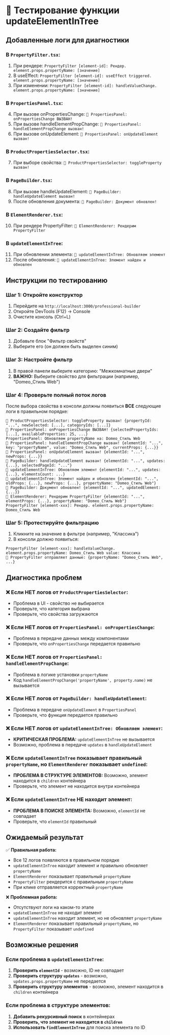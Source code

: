 # 🔧 Тестирование функции updateElementInTree

## Добавленные логи для диагностики

### В `PropertyFilter.tsx`:
1. При рендере: `PropertyFilter [element-id]: Рендер. element.props.propertyName: [значение]`
2. В useEffect: `PropertyFilter [element-id]: useEffect triggered. element.props.propertyName: [значение]`
3. При изменении: `PropertyFilter [element-id]: handleValueChange. element.props.propertyName: [значение]`

### В `PropertiesPanel.tsx`:
4. При вызове onPropertiesChange: `🚨 PropertiesPanel: onPropertiesChange ВЫЗВАН!`
5. При вызове handleElementPropChange: `🚨 PropertiesPanel: handleElementPropChange вызван!`
6. При вызове onUpdateElement: `🚨 PropertiesPanel: onUpdateElement вызван!`

### В `ProductPropertiesSelector.tsx`:
7. При выборе свойства: `🚨 ProductPropertiesSelector: toggleProperty вызван!`

### В `PageBuilder.tsx`:
8. При вызове handleUpdateElement: `🚨 PageBuilder: handleUpdateElement вызван!`
9. После обновления документа: `🚨 PageBuilder: Документ обновлен!`

### В `ElementRenderer.tsx`:
10. При рендере PropertyFilter: `🚨 ElementRenderer: Рендерим PropertyFilter`

### В `updateElementInTree`:
11. При обновлении элемента: `🚨 updateElementInTree: Обновляем элемент`
12. После обновления: `🚨 updateElementInTree: Элемент найден и обновлен`

## Инструкции по тестированию

### Шаг 1: Откройте конструктор
1. Перейдите на `http://localhost:3000/professional-builder`
2. Откройте DevTools (F12) → Console
3. Очистите консоль (Ctrl+L)

### Шаг 2: Создайте фильтр
1. Добавьте блок "Фильтр свойств"
2. Выберите его (он должен быть выделен синим)

### Шаг 3: Настройте фильтр
1. В правой панели выберите категорию: "Межкомнатные двери"
2. **ВАЖНО:** Выберите свойство для фильтрации (например, "Domeo_Стиль Web")

### Шаг 4: Проверьте полный поток логов
После выбора свойства в консоли должны появиться **ВСЕ** следующие логи в правильном порядке:

```
🚨 ProductPropertiesSelector: toggleProperty вызван! {propertyId: "...", newSelected: [...], categoryIds: [...]}
🚨 PropertiesPanel: onPropertiesChange ВЫЗВАН! {selectedPropertyIds: [...], availableProperties: 25, ...}
PropertiesPanel: Обновляем propertyName на: Domeo_Стиль Web
🚨 PropertiesPanel: handleElementPropChange вызван! {elementId: "...", key: "propertyName", value: "Domeo_Стиль Web", currentProps: {...}}
🚨 PropertiesPanel: onUpdateElement вызван! {elementId: "...", newProps: {...}}
🚨 PageBuilder: handleUpdateElement вызван! {elementId: "...", updates: {...}, selectedPageId: "..."}
🚨 updateElementInTree: Обновляем элемент {elementId: "...", updates: {...}, elementsCount: ...}
🚨 updateElementInTree: Элемент найден и обновлен {elementId: "...", oldProps: {...}, newProps: {...}, propertyName: "Domeo_Стиль Web"}
🚨 PageBuilder: Документ обновлен! {elementId: "...", updatedElement: {...}}
🚨 ElementRenderer: Рендерим PropertyFilter {elementId: "...", elementProps: {...}, propertyName: "Domeo_Стиль Web"}
PropertyFilter [element-xxx]: Рендер. element.props.propertyName: Domeo_Стиль Web
```

### Шаг 5: Протестируйте фильтрацию
1. Кликните на значение в фильтре (например, "Классика")
2. В консоли должно появиться:
```
PropertyFilter [element-xxx]: handleValueChange. element.props.propertyName: Domeo_Стиль Web value: Классика
🔗 PropertyFilter отправляет данные: {propertyName: "Domeo_Стиль Web", ...}
```

## Диагностика проблем

### ❌ **Если НЕТ логов от `ProductPropertiesSelector`:**
- Проблема в UI - свойство не выбирается
- Проверьте, что категория выбрана
- Проверьте, что свойства загружаются

### ❌ **Если НЕТ логов от `PropertiesPanel: onPropertiesChange`:**
- Проблема в передаче данных между компонентами
- Проверьте, что `onPropertiesChange` передается правильно

### ❌ **Если НЕТ логов от `PropertiesPanel: handleElementPropChange`:**
- Проблема в логике установки `propertyName`
- Код `handleElementPropChange('propertyName', property.name)` не вызывается

### ❌ **Если НЕТ логов от `PageBuilder: handleUpdateElement`:**
- Проблема в передаче `onUpdateElement` в `PropertiesPanel`
- Проверьте, что функция передается правильно

### ❌ **Если НЕТ логов от `updateElementInTree: Обновляем элемент`:**
- **КРИТИЧЕСКАЯ ПРОБЛЕМА:** `updateElementInTree` не вызывается
- Возможно, проблема в передаче `updates` в `handleUpdateElement`

### ❌ **Если `updateElementInTree` показывает правильный `propertyName`, но `ElementRenderer` показывает `undefined`:**
- **ПРОБЛЕМА В СТРУКТУРЕ ЭЛЕМЕНТОВ:** Возможно, элемент находится в `children` контейнера
- Проверьте, что элемент не находится внутри контейнера

### ❌ **Если `updateElementInTree` НЕ находит элемент:**
- **ПРОБЛЕМА В ПОИСКЕ ЭЛЕМЕНТА:** Возможно, `elementId` не совпадает
- Проверьте, что `elementId` правильный

## Ожидаемый результат

✅ **Правильная работа:**
- Все 12 логов появляются в правильном порядке
- `updateElementInTree` находит элемент и правильно обновляет `propertyName`
- `ElementRenderer` показывает правильный `propertyName`
- `PropertyFilter` рендерится с правильным `propertyName`
- При клике отправляется корректный `propertyName`

❌ **Проблемная работа:**
- Отсутствуют логи на каком-то этапе
- `updateElementInTree` не находит элемент
- `updateElementInTree` находит элемент, но не обновляет `propertyName`
- `ElementRenderer` показывает правильный `propertyName`, но `PropertyFilter` показывает `undefined`

## Возможные решения

### Если проблема в `updateElementInTree`:
1. **Проверить `elementId`** - возможно, ID не совпадает
2. **Проверить структуру `updates`** - возможно, `updates.props.propertyName` не передается
3. **Проверить структуру элементов** - возможно, элемент находится в `children` контейнера

### Если проблема в структуре элементов:
1. **Добавить рекурсивный поиск** в контейнерах
2. **Проверить, что элемент не находится в `children`**
3. **Использовать `findElementInTree`** для поиска элемента по ID

